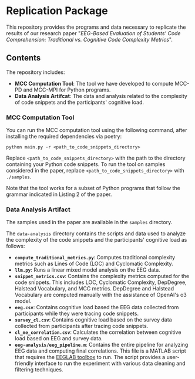 # Replication Package

This repository provides the programs and data necessary to replicate the results of our research paper "*EEG-Based Evaluation of Students’ Code Comprehension: Traditional vs. Cognitive Code Complexity Metrics*".

## Contents
The repository includes:
- **MCC Computation Tool**: The tool we have developed to compute MCC-PD and MCC-MPI for Python programs.
- **Data Analysis Artifcat**: The data and analysis related to the complexity of code snippets and the participants' cognitive load.

### MCC Computation Tool
You can run the MCC computation tool using the following command, after installing the required dependencies via poetry:
```
python main.py -r <path_to_code_snippets_directory>
```
Replace `<path_to_code_snippets_directory>` with the path to the directory containing your Python code snippets.
To run the tool on samples considered in the paper, replace `<path_to_code_snippets_directory>` with `./samples`.

Note that the tool works for a subset of Python programs that follow the grammar indicated in Listing 2 of the paper.

### Data Analysis Artifact
The samples used in the paper are available in the `samples` directory.

The `data-analysis` directory contains the scripts and data used to analyze the complexity of the code snippets and the participants' cognitive load as follows:
- **`compute_traditional_metrics.py`**: Computes traditional complexity metrics such as Lines of Code (LOC) and Cyclomatic Complexity.
- **`llm.py`**: Runs a linear mixed model analysis on the EEG data.
- **`snippet_metrics.csv`**: Contains the complexity metrics computed for the code snippets.
This includes LOC, Cyclomatic Complexity, DepDegree, Halstead Vocabulary, and MCC metrics.
DepDegree and Halstead Vocabulary are computed manually with the assistance of OpenAI's o3 model.
- **`eeg.csv`**: Contains cognitive load based the EEG data collected from participants while they were tracing code snippets.
- **`survey_cl.csv`**: Contains cognitive load based on the survey data collected from participants after tracing code snippets.
- **`cl_me_correlation.csv`**: Calculates the correlation between cognitive load based on EEG and survey data.
- **`eeg-analysis/eeg_pipeline.m`**: Contains the entire pipeline for analyzing EEG data and computing final correlations.
This file is a MATLAB script that requires the [EEGLAB toolbox](https://eeglab.org/tutorials/01_Install/Install.html) to run.
The script provides a user-friendly interface to run the experiment with various data cleaning and filtering techniques.